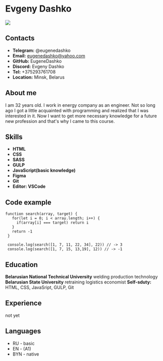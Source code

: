 # Evgeny Dashko
![](https://avatars.githubusercontent.com/u/81352393?v=4)
## Contacts
* **Telegram:** @eugenedashko
* **Email:** eugenedashko@yahoo.com
* **GitHub:** EugeneDashko
* **Discord:** Evgeny Dashko
* **Tel:** +375293761708
* **Location:** Minsk, Belarus

## About me
I am 32 years old. I work  in energy company as an engineer. Not so long ago I got a little acquainted with programming and realized that I was interested in it. Now I want to get more necessary knowledge for a future new profession and that's why I came to this course.
## Skills
* **HTML**
* **CSS**
* **SASS**
* **GULP**
* **JavaScript(basic knowledge)**
* **Figma**
* **Git**
* **Editor: VSCode**

## Сode example
```
function search(array, target) {
   for(let i = 0; i < array.length; i++) {
     if(array[i] === target) return i
   }
   return -1
 }

 console.log(search([1, 7, 11, 22, 34], 22)) // -> 3
 console.log(search([1, 7, 15, 13,19], 12)) // -> -1
```
## Education
**Belarusian National Technical University**
     welding production technology
**Belarusian State University**
    retraining logistics economist
**Self-sduty:** HTML, CSS, JavaSript, GULP, Git

## Experience
not yet

## Languages

* RU - basic
* EN - (A1)
* BYN - native